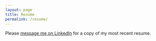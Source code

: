 ```yaml
---
layout: page
title: Resume
permalink: /resume/
---
```

Please [message me on LinkedIn](https://www.linkedin.com/in/andrewdimola/) for a copy of my most recent resume.
